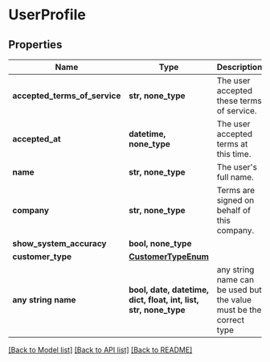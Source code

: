 # UserProfile


## Properties
Name | Type | Description | Notes
------------ | ------------- | ------------- | -------------
**accepted_terms_of_service** | **str, none_type** | The user accepted these terms of service. | [optional] 
**accepted_at** | **datetime, none_type** | The user accepted terms at this time. | [optional] 
**name** | **str, none_type** | The user&#39;s full name. | [optional] 
**company** | **str, none_type** | Terms are signed on behalf of this company. | [optional] 
**show_system_accuracy** | **bool, none_type** |  | [optional] 
**customer_type** | [**CustomerTypeEnum**](CustomerTypeEnum.md) |  | [optional] 
**any string name** | **bool, date, datetime, dict, float, int, list, str, none_type** | any string name can be used but the value must be the correct type | [optional]

[[Back to Model list]](../README.md#documentation-for-models) [[Back to API list]](../README.md#documentation-for-api-endpoints) [[Back to README]](../README.md)


